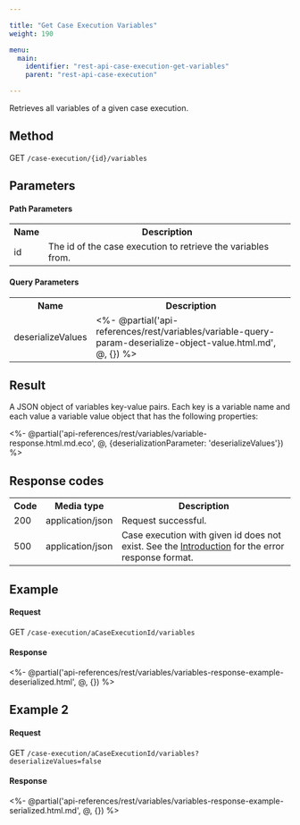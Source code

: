 ```yaml
---

title: "Get Case Execution Variables"
weight: 190

menu:
  main:
    identifier: "rest-api-case-execution-get-variables"
    parent: "rest-api-case-execution"

---
```



Retrieves all variables of a given case execution.


Method
------

GET `/case-execution/{id}/variables`


Parameters
----------

#### Path Parameters

<table class="table table-striped">
  <tr>
    <th>Name</th>
    <th>Description</th>
  </tr>
  <tr>
    <td>id</td>
    <td>The id of the case execution to retrieve the variables from.</td>
  </tr>
</table>

#### Query Parameters

<table class="table table-striped">
  <tr>
    <th>Name</th>
    <th>Description</th>
  </tr>
  <tr>
    <td>deserializeValues</td>
    <td>
      <%- @partial('api-references/rest/variables/variable-query-param-deserialize-object-value.html.md', @, {}) %>
    </td>
  </tr>
</table>

Result
------

A JSON object of variables key-value pairs.
Each key is a variable name and each value a variable value object that has the following properties:

<%- @partial('api-references/rest/variables/variable-response.html.md.eco', @, {deserializationParameter: 'deserializeValues'}) %>


Response codes
--------------

<table class="table table-striped">
  <tr>
    <th>Code</th>
    <th>Media type</th>
    <th>Description</th>
  </tr>
  <tr>
    <td>200</td>
    <td>application/json</td>
    <td>Request successful.</td>
  </tr>
  <tr>
    <td>500</td>
    <td>application/json</td>
    <td>Case execution with given id does not exist. See the <a href="ref:#overview-introduction">Introduction</a> for the error response format.</td>
  </tr>
</table>


Example
-------

#### Request

GET `/case-execution/aCaseExecutionId/variables`

#### Response

<%- @partial('api-references/rest/variables/variables-response-example-deserialized.html', @, {}) %>

Example 2
---------

#### Request

GET `/case-execution/aCaseExecutionId/variables?deserializeValues=false`

#### Response

<%- @partial('api-references/rest/variables/variables-response-example-serialized.html.md', @, {}) %>
